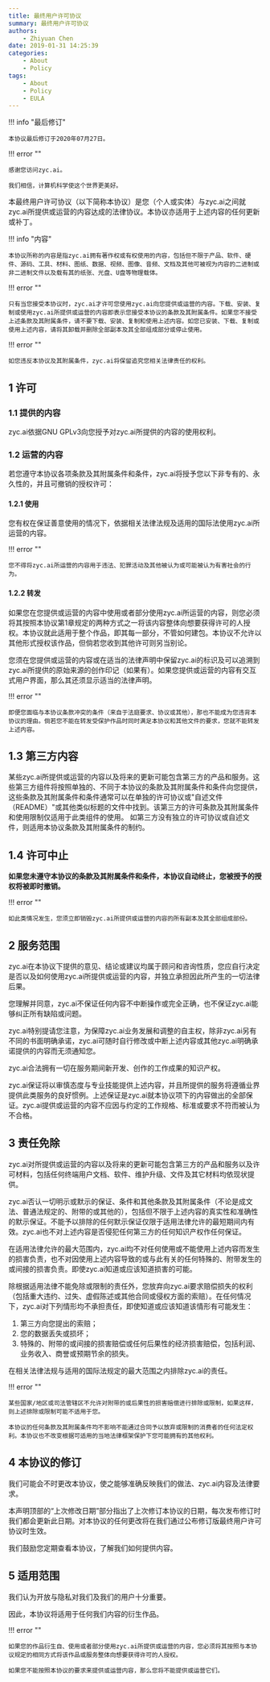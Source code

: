 ```yaml
---
title: 最终用户许可协议
summary: 最终用户许可协议
authors:
    - Zhiyuan Chen
date: 2019-01-31 14:25:39
categories: 
    - About
    - Policy
tags:
    - About
    - Policy
    - EULA
---
```


!!! info "最后修订"

    本协议最后修订于2020年07月27日。

!!! error ""

    感谢您访问zyc.ai。

    我们相信，计算机科学使这个世界更美好。

本最终用户许可协议（以下简称本协议）是您（个人或实体）与zyc.ai之间就zyc.ai所提供或运营的内容达成的法律协议。本协议亦适用于上述内容的任何更新或补丁。

!!! info "内容"

    本协议所称的内容是指zyc.ai拥有著作权或有权使用的内容，包括但不限于产品、软件、硬件、源码、工具、材料、图纸、数据、视频、图像、音频、文档及其他可被视为内容的二进制或非二进制文件以及载有其的纸张、光盘、U盘等物理载体。

!!! error ""

    只有当您接受本协议时，zyc.ai才许可您使用zyc.ai向您提供或运营的内容。下载、安装、复制或使用zyc.ai所提供或运营的内容即表示您接受本协议的条款及其附属条件。如果您不接受上述条款及其附属条件，请不要下载、安装、复制和使用上述内容。如您已安装、下载、复制或使用上述内容，请将其卸载并删除全部副本及其全部组成部分或停止使用。

!!! error ""

    如您违反本协议及其附属条件，zyc.ai将保留追究您相关法律责任的权利。

## 1 许可

### 1.1 提供的内容

zyc.ai依据GNU GPLv3向您授予对zyc.ai所提供的内容的使用权利。

### 1.2 运营的内容

若您遵守本协议各项条款及其附属条件和条件，zyc.ai将授予您以下非专有的、永久性的，并且可撤销的授权许可：

#### 1.2.1 使用

您有权在保证善意使用的情况下，依据相关法律法规及适用的国际法使用zyc.ai所运营的内容。

!!! error ""

    您不得将zyc.ai所运营的内容用于违法、犯罪活动及其他被认为或可能被认为有害社会的行为。

#### 1.2.2 转发

如果您在您提供或运营的内容中使用或者部分使用zyc.ai所运营的内容，则您必须将其按照本协议第1章规定的两种方式之一将该内容整体向想要获得许可的人授权。本协议就此适用于整个作品，即其每一部分，不管如何建包。本协议不允许以其他形式授权该作品，但倘若您收到其他许可则另当别论。

您须在您提供或运营的内容或在适当的法律声明中保留zyc.ai的标识及可以追溯到zyc.ai所提供的原始来源的创作印记（如果有）。如果您提供或运营的内容有交互式用户界面，那么其还须显示适当的法律声明。

!!! error ""

    即便您面临与本协议条款冲突的条件（来自于法庭要求、协议或其他），那也不能成为您违背本协议的理由。倘若您不能在转发受保护作品时同时满足本协议和其他文件的要求，您就不能转发上述内容。

## 1.3 第三方内容

某些zyc.ai所提供或运营的内容以及将来的更新可能包含第三方的产品和服务。这些第三方组件将按照单独的、不同于本协议的条款及其附属条件和条件向您提供，这些条款及其附属条件和条件通常可以在单独的许可协议或"自述文件（README）"或其他类似标题的文件中找到。该第三方的许可条款及其附属条件和使用限制仅适用于此类组件的使用。 如第三方没有独立的许可协议或自述文件，则适用本协议条款及其附属条件的制约。

## 1.4 许可中止

**如果您未遵守本协议的条款及其附属条件和条件，本协议自动终止，您被授予的授权将被即时撤销。**

!!! error ""

    如此类情况发生，您须立即销毁zyc.ai所提供或运营的内容的所有副本及其全部组成部份。

## 2 服务范围

zyc.ai在本协议下提供的意见、结论或建议均属于顾问和咨询性质，您应自行决定是否以及如何使用zyc.ai所提供或运营的内容，并独立承担因此所产生的一切法律后果。

您理解并同意，zyc.ai不保证任何内容不中断操作或完全正确，也不保证zyc.ai能够纠正所有缺陷或问题。

zyc.ai特别提请您注意，为保障zyc.ai业务发展和调整的自主权，除非zyc.ai另有不同的书面明确承诺，zyc.ai可随时自行修改或中断上述内容或其他zyc.ai明确承诺提供的内容而无须通知您。

zyc.ai合法拥有一切在服务期间新开发、创作的工作成果的知识产权。

zyc.ai保证将以审慎态度与专业技能提供上述内容，并且所提供的服务将遵循业界提供此类服务的良好惯例。上述保证是zyc.ai就本协议项下的内容做出的全部保证。zyc.ai提供或运营的内容不应因与约定的工作规格、标准或要求不符而被认为不合格。

## 3 责任免除

zyc.ai对所提供或运营的内容以及将来的更新可能包含第三方的产品和服务以及许可材料，包括任何终端用户文档、软件、维护升级、文件及其它材料均依现状提供。

zyc.ai否认一切明示或默示的保证、条件和其他条款及其附属条件（不论是成文法、普通法规定的、附带的或其他的），包括但不限于上述内容的真实性和准确性的默示保证。不能予以排除的任何默示保证仅限于适用法律允许的最短期间内有效。zyc.ai也不对上述内容是否侵犯任何第三方的任何知识产权作任何保证。

在适用法律允许的最大范围内，zyc.ai均不对任何使用或不能使用上述内容而发生的损害负责，也不对因使用上述内容导致的或与此有关的任何特殊的、附带发生的或间接的损害负责。即使zyc.ai知道或应该知道损害的可能。

除根据适用法律不能免除或限制的责任外，您放弃向zyc.ai要求赔偿损失的权利（包括重大违约、过失、虚假陈述或其他合同或侵权方面的索赔）。在任何情况下，zyc.ai对下列情形均不承担责任，即使知道或应该知道该情形有可能发生：

1. 第三方向您提出的索赔；
2. 您的数据丢失或损坏；
3. 特殊的、附带的或间接的损害赔偿或任何后果性的经济损害赔偿，包括利润、业务收入、商誉或预期节余的损失。

在相关法律法规与适用的国际法规定的最大范围之内排除zyc.ai的责任。

!!! error ""

    某些国家/地区或司法管辖区不允许对附带的或后果性的损害赔偿进行排除或限制，如果这样，则上述排除或限制可能不适用于您。

    本协议的任何条款及其附属条件均不影响不能通过合同予以放弃或限制的消费者的任何法定权利。本协议也不改变根据可适用的当地法律框架保护下您可能拥有的其他权利。

## 4 本协议的修订

我们可能会不时更改本协议，使之能够准确反映我们的做法、zyc.ai内容及法律要求。

本声明顶部的“上次修改日期”部分指出了上次修订本协议的日期，每次发布修订时我们都会更新此日期。对本协议的任何更改将在我们通过公布修订版最终用户许可协议时生效。

我们鼓励您定期查看本协议，了解我们如何提供内容。

## 5 适用范围

我们认为开放与隐私对我们及我们的用户十分重要。

因此，本协议将适用于任何我们内容的衍生作品。

!!! error ""

    如果您的作品衍生自、使用或者部分使用zyc.ai所提供或运营的内容，您必须将其按照与本协议规定的相同方式将该作品或服务整体向想要获得许可的人授权。

    如果您不能按照本协议的要求来提供或运营内容，那么您将不能提供或运营它们。
